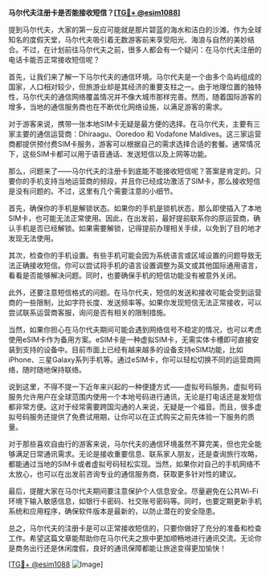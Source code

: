 **马尔代夫注册卡是否能接收短信？[[TG💪+ @esim1088](https://t.me/s/esim1088)]**

提到马尔代夫，大家的第一反应可能就是那片碧蓝的海水和洁白的沙滩。作为全球知名的度假天堂，马尔代夫吸引着无数游客前来享受阳光、海浪与自然的美妙结合。不过，在计划前往马尔代夫之前，很多人都会有一个疑问：在马尔代夫注册的电话卡能否正常接收短信呢？

首先，让我们来了解一下马尔代夫的通信环境。马尔代夫是一个由多个岛屿组成的国家，人口相对较少，但旅游业却是其经济的重要支柱之一。由于地理位置的独特性，马尔代夫的通信网络覆盖情况并不像大城市那样完善。然而，随着国际游客的增多，当地的通信服务商也在不断优化网络设施，以满足游客的需求。

对于游客来说，携带一张本地SIM卡无疑是最方便的选择。在马尔代夫，主要有三家主要的通信运营商：Dhiraagu、Ooredoo 和 Vodafone Maldives。这三家运营商都提供预付费SIM卡服务，游客可以根据自己的需求选择合适的套餐。通常情况下，这些SIM卡都可以用于语音通话、发送短信以及上网等功能。

那么，问题来了——马尔代夫的注册卡到底能不能接收短信呢？答案是肯定的。只要你的手机支持当地运营商的频段，并且你已经成功激活了SIM卡，那么接收短信是没有问题的。不过，这里有几个需要注意的小细节。

首先，确保你的手机是解锁状态。如果你的手机是锁机状态，那么即使插入了本地SIM卡，也可能无法正常使用。因此，在出发前，最好提前联系你的原运营商，确认手机是否已经解锁。如果需要解锁，记得提前办理相关手续，以免到了目的地才发现无法使用。

其次，检查你的手机设置。有些手机可能会因为系统语言或区域设置的问题导致无法正确接收短信。你可以尝试将手机的语言设置调整为英文或其他国际通用语言，看看是否能够解决问题。同时，也要确保手机的短信功能没有被意外关闭。

此外，还要注意短信格式的问题。在马尔代夫，短信的发送和接收可能会受到运营商的一些限制，比如字符长度、发送频率等。如果你发现短信无法正常接收，可以尝试联系运营商客服，询问是否有相关的限制措施。

当然，如果你担心在马尔代夫期间可能会遇到网络信号不稳定的情况，也可以考虑使用eSIM卡作为备用方案。eSIM卡是一种虚拟SIM卡，无需实体卡槽即可直接安装到支持的设备中。目前市面上已经有越来越多的设备支持eSIM功能，比如iPhone、三星Galaxy系列手机等。通过eSIM卡，你可以轻松切换不同的运营商网络，随时随地保持联络。

说到这里，不得不提一下近年来兴起的一种便捷方式——虚拟号码服务。虚拟号码服务允许用户在全球范围内使用一个本地号码进行通讯，无论是打电话还是发短信都非常方便。这对于经常需要跨国沟通的人来说，无疑是一个福音。而且，很多虚拟号码服务还提供了免费试用期，让你可以在正式购买之前先体验一下服务的质量。

对于那些喜欢自由行的游客来说，马尔代夫的通信环境虽然不算完美，但也完全能够满足日常通讯需求。无论是接收重要信息、联系家人朋友，还是查询旅行攻略，都能通过当地的SIM卡或者虚拟号码轻松实现。当然，如果你对自己的手机网络不太放心，也可以在出发前咨询专业的通信服务商，获取更多针对性的建议。

最后，提醒大家在马尔代夫期间要注意保护个人信息安全。尽量避免在公共Wi-Fi环境下输入敏感信息，如银行卡密码、社交账号密码等。同时，也要定期更新手机系统和应用程序，确保软件版本是最新的，以防止潜在的安全隐患。

总之，马尔代夫的注册卡是可以正常接收短信的，只要你做好了充分的准备和检查工作。希望这篇文章能帮助你在马尔代夫之旅中更加顺畅地进行通讯交流。无论你是商务出行还是休闲度假，良好的通讯保障都能让旅途变得更加愉快！

[[TG💪+ @esim1088](https://t.me/s/esim1088) ![Image](https://i.postimg.cc/4NQfJmqS/Snipaste-2025-05-13-00-14-12.png)]